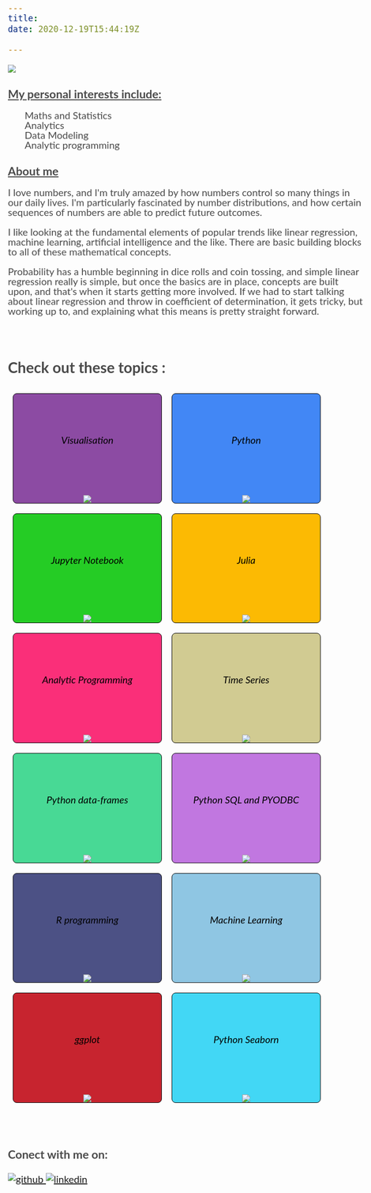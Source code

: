 ```yaml
---
title:   
date: 2020-12-19T15:44:19Z

---
```


<style>



.boxgroup {
  display: flex;
  height: justify;
  flex-wrap: wrap;
  align-content: justify;
  
  }

.boxgroup > div{
  
  align-content: center;
  width: 180px;
  line-height: justify;
  margin: 10px;
  text-align: center;
  line-height: 180px;
  font-size: justify;
  border-radius: 8px;
  border: 1.5px solid black
}

.boxgroup div.A {
  background-color: #8c4ba3;
  border: 1.5px solid black;
  width: 300px;
  margin: 10px;
  text-align: center;
  line-height: 130px;
  border-radius: 8px;
  color: black;
}

.boxgroup div.B {
  background-color: #4287f5;
   border: 1.5px solid black;
  width: 300px;
  margin: 10px;
  text-align: center;
  line-height: 130px;
  border-radius: 8px;
  color: black;
}


.boxgroup div.C {
  background-color: #25cc25;
   border: 1.5px solid black;
  width: 300px;
  margin: 10px;
  text-align: center;
  line-height: 130px;
  border-radius: 8px;
  color: black;
}

.boxgroup div.D {
  background-color: #fcba03;
   border: 1.5px solid black;
  width: 300px;
  margin: 10px;
  text-align: center;
  line-height: 130px;
  border-radius: 8px;
  color: black;
}


.boxgroup div.E {
  background-color: #fa2f79;
   border: 1.5px solid black;
  width: 300px;
  margin: 10px;
  text-align: center;
  line-height: 130px;
  border-radius: 8px;
  color: black;
}


.boxgroup div.F {
  background-color: #d1cb92;
   border: 1.5px solid black;
  width: 300px;
  margin: 10px;
  text-align: center;
  line-height: 130px;
  border-radius: 8px;
  color: black;
}


.boxgroup div.G {
  background-color: #48d995;
   border: 1.5px solid black;
  width: 300px;
  margin: 10px;
  text-align: center;
  line-height: 130px;
  border-radius: 8px;
  color: black;
}


.boxgroup div.H {
  background-color: #c177e0;
   border: 1.5px solid black;
  width: 300px;
  margin: 10px;
  text-align: center;
  line-height: 130px;
  border-radius: 8px;
  color: black;
}




.boxgroup div.J {
  background-color: #4c5185;
   border: 1.5px solid black;
  width: 300px;
  margin: 10px;
  text-align: center;
  line-height: 130px;
  border-radius: 8px;
  color: black;
}


.boxgroup div.K {
  background-color: #daed6d;
   border: 1.5px solid black;
  width: 300px;
  margin: 10px;
  text-align: center;
  line-height: 130px;
  border-radius: 8px;
  color: black;
}



.boxgroup div.M {
  background-color: #8fc6e3;
   border: 1.5px solid black;
  width: 300px;
  margin: 10px;
  text-align: center;
  line-height: 130px;
  border-radius: 8px;
  color: black;
}

.boxgroup div.N {
  background-color: #c7242f;
   border: 1.5px solid black;
  width: 300px;
  margin: 10px;
  text-align: center;
  line-height: 130px;
  border-radius: 8px;
  color: black;
}



.boxgroup div.O {
  background-color: #42d7f5;
   border: 1.5px solid black;
  width: 300px;
  margin: 10px;
  text-align: center;
  line-height: 130px;
  border-radius: 8px;
  color: black;
}



  .boxgroup div.A:hover {
      opacity: 0.3;
      background-color: grey;
    }
    
  .boxgroup div.B:hover {
      opacity: 0.3;
      background-color: grey;
    }
    
  .boxgroup div.C:hover {
      opacity: 0.3;
      background-color: grey;
    }  

  .boxgroup div.D:hover {
      opacity: 0.3;
      background-color: grey;
    } 
    
  .boxgroup div.E:hover {
      opacity: 0.3;
      background-color: grey;
    } 
    
  .boxgroup div.F:hover {
      opacity: 0.3;
      background-color: grey;
    } 
    
    
  .boxgroup div.G:hover {
      opacity: 0.3;
      background-color: grey;
    } 
    
   .boxgroup div.H:hover {
      opacity: 0.3;
      background-color: grey;
    } 
    
  .boxgroup div.I:hover {
      opacity: 0.3;
      background-color: grey;
    } 
    
  .boxgroup div.J:hover {
      opacity: 0.3;
      background-color: grey;
    } 
    

  .boxgroup div.M:hover {
      opacity: 0.3;
      background-color: grey;
    }   

  .boxgroup div.N:hover {
      opacity: 0.3;
      background-color: grey;
    }   
    
    
  .boxgroup div.O:hover {
      opacity: 0.3;
      background-color: grey;
    }  
    
    
  .boxgroup div.P:hover {
      opacity: 0.3;
      background-color: grey;
    }
    
    
  #interests{
    text-align: left;
  line-height: 20px;
  font-size: justify;
  }

#about{
text-align: left;
  line-height: 20px;
  font-size: justify;
}

#topic:hover {
      opacity: 0.3;
      background-color: #e9f5f9;
      
      }
      
      
      
$viewport_size: (
    s: 320px,
    m: 768px,
    l: 1200px
);

* {
    margin: 0;
    padding: 0;
    box-sizing: border-box;
}

body {
    font-family: 'Lato';
    color: #4a4a4a;
    font-size: 20px;
}

a {
  cursor: pointer;
}

ul {
  list-style: none;
}

.desktop {
  display: none;
}

.menu__icon {
  height: 32px;
  width: 43px;
  margin: 3%;
  position: absolute;
  top: 10px;
  right: 3%;
  display: inline-block;
  vertical-align: middle;
  z-index: 20;
}

.menu__icon span {
  display: block;
  background: blue;
  width: 100%;
  height: 4px;
  margin-top: -2px;
  position: absolute;
  left: 0;
  top: 50%;
}

.menu__icon:before,
.menu__icon:after {
  content: "";
  display: block;
  background: blue;
  width: 100%;
  height: 4px;
  position: absolute;
  left: 0;
  transform-origin: center center;
  transform: rotate(0deg);
  transition: all 0.3s ease;
}

.menu__icon:before {
  top: 2px;
  margin-top: -2px;
}

.menu__icon:after {
  bottom: 2px;
  margin-bottom: -2px;
}


.menu_shown .menu__icon span {
  background: transparent;
}

.menu_shown .menu__icon:before {
  top: 50%;
  transform: rotate(45deg);
}

.menu_shown .menu__icon:after {
  bottom: 50%;
  transform: rotate(-45deg);
}


.mobile.menu {
  position: absolute;
  top: 0;
  left: 0;
  width: 100%;
  min-height: 100vh;
  text-align: center;
  padding-top: 112px;
  background: #7eb4e2;
  z-index: 10;
  transition: all .4s ease-in-out;
  transform: translateX(-100%);
}

.menu_shown .mobile.menu {
  transform: translateX(0);
}

.mobile .menu__item {
  display: block;
  line-height: 2;
  padding: 25px 0;
}

@media (min-width: map-get($viewport_size, l)) {
  nav {
    padding: 3% 6%;
    background: #7eb4e2;
  }

  .mobile {
    display: none;
  }

  .desktop {
    display: flex;
    flex-flow: row wrap;
    justify-content: space-between;
  }
}      

</style>

<body>

<div id="pic">

<img src="/images/avatar.jpg"  />

</div>






<div id="interests">
<h3><b><u>My personal interests include:</u></b></h3>

- Maths and Statistics
- Analytics
- Data Modeling
- Analytic programming

</div>
<div id="about">
<B><H3><u>About me</u></H3></B> 

I love numbers, and I'm truly amazed by how numbers control so many things in our daily lives. 
I'm particularly fascinated by number distributions, and how certain sequences of numbers are able to predict future outcomes.

I like looking at the fundamental elements of popular trends like linear regression, machine learning, artificial intelligence and the like.
There are basic building blocks to all of these mathematical concepts.

Probability has a humble beginning in dice rolls and coin tossing, and simple linear regression really is simple, but once the basics are in place, concepts are built upon, and that's when it starts getting more involved. If we had to start talking about linear regression and throw in coefficient of determination, it gets tricky, but working up to, and explaining what this means is pretty straight forward. 

</div>

<br>
<div id="topic">
<h2><b>Check out these topics :</b></h2>
</div>
<div class="boxgroup">

<div class="A">
<div class="Acardbody">
<h6 class="Acardtitle">Visualisation</h6></div>
<a href="https://nicstats.netlify.app/tags/visualisation/" target="_blank" rel="noopener">
<img src="https://img.icons8.com/plasticine/100/4a90e2/combo-chart.png"/></a>

</div>


<div class="B">
<div class="Bcardbody">
<h6 class="Bcardtitle">Python</h6></div>
<a href="https://nicstats.netlify.app/tags/python/">
<img src="https://img.icons8.com/dusk/64/000000/python.png"/></a>

</div>
  
  
<div class="C">
<div class="Ccardbody">
<h6 class="Ccardtitle">Jupyter Notebook</h6></div>
<a href="https://nicstats.netlify.app/tags/jupyter/">
<img src="/images/jupyter.png"/></a>

</div>


<div class="D">
<div class="Dcardbody">
<h6 class="Dcardtitle">Julia</h6></div>
<a href="https://nicstats.netlify.app/tags/julia/" target="_blank" rel="noopener">
<img src="/images/julia.png"/></a>

</div>



<div class="E">
<div class="Ecardbody">
<h6 class="Ecardtitle">Analytic Programming</h6></div>
<a href="https://nicstats.netlify.app/tags/analytic-programming/">
<img src="/images/analytic programming.png"/></a>

</div>



<div class="F">
<div class="Fcardbody">
<h6 class="Fcardtitle">Time Series</h6></div>
<a href="https://nicstats.netlify.app/tags/time-series/">
<img src="/images/time-series.png""/></a>

</div>

<div class="G">
<div class="Gcardbody">
<h6 class="Gcardtitle">Python data-frames</h6></div>
<a href="https://nicstats.netlify.app/tags/data-frames/">
<img src="/images/data.png"/></a>

</div>


<div class="H">
<div class="Hcardbody">
<h6 class="Hcardtitle">Python SQL and PYODBC</h6></div>
<a href="https://nicstats.netlify.app/tags/sql/">
<img src="/images/sql.png"/></a>





</div>

<div class="J">
<div class="Jcardbody">
<h6 class="Jcardtitle">R programming</h6></div>
<a href="https://nicstats.netlify.app/tags/r/">
<img src="/images/rstudio.png"/></a>


</div>





<div class="M">
<div class="Mcardbody">
<h6 class="Mcardtitle">Machine Learning</h6></div>
<a href="https://nicstats.netlify.app/tags/machine-learning/">

<img src="/images/mlface.jpg"/>
</a>


</div>


<div class="N">
<div class="Ncardbody">
<h6 class="Ncardtitle">ggplot</h6></div>
<a href="https://nicstats.netlify.app/tags/ggplot/">

<img src="/images/ggplot.png"/>
</a>


</div>


<div class="O">
<div class="Ocardbody">
<h6 class="Ocardtitle">Python Seaborn</h6></div>
<a href="https://nicstats.netlify.app/tags/seaborn/">

<img src="/images/seaborn.png"/>

</a>


</div>


  
</div>

<nav>
    <ul class="menu desktop">
        <li><a href="/Posts/" class="menu__item">Posts</a></li>
        <li><a href="#" class="menu__item">Home</a></li>
    </ul>
</nav>



</br>
<br>
<p><b><H3>Conect with me on:</H3></B></p>


<a href="https://github.com/NicJC" target="_blank">
  <img src=https://img.shields.io/badge/github-%2324292e.svg?&style=for-the-badge&logo=github&logoColor=azure alt=github style="margin-bottom: 8px;" />
  
</a>

<a href="https://www.linkedin.com/in/nicholas-coxen/" target="_blank">
  <img src=https://img.shields.io/badge/linkedin-%231E77B5.svg?&style=for-the-badge&logo=linkedin&logoColor=azure alt=linkedin style="margin-bottom: 8px;" />
  
</a>
</br><br>

<center>

<i class="fab fa-creative-commons fa-2x"></i><i class="fab fa-creative-commons-by fa-2x"></i><i class="fab fa-creative-commons-sa fa-2x"></i>

</center>

</br>
<script>


$(document).ready(function() {
  $('.menu__icon').click(function(){
    $('body').toggleClass('menu_shown');
  });
});

</script>

</body>

</head>

</html>
